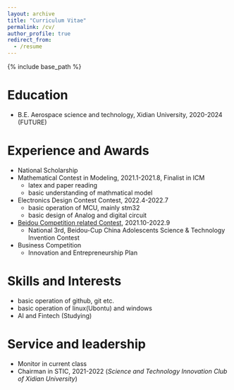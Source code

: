 ```yaml
---
layout: archive
title: "Curriculum Vitae"
permalink: /cv/
author_profile: true
redirect_from:
  - /resume
---
```


{% include base_path %}

# Education
* B.E. Aerospace science and technology, Xidian University, 2020-2024 (FUTURE)

# Experience and Awards
* National Scholarship
* Mathematical Contest in Modeling, 2021.1-2021.8, Finalist in ICM
  * latex and paper reading
  * basic understanding of mathmatical model
* Electronics Design Contest Contest, 2022.4-2022.7
  * basic operation of MCU, mainly stm32
  * basic design of Analog and digital circuit
* [Beidou Competition related Contest](http://www.bdlead.cn/), 2021.10-2022.9
  * National 3rd, Beidou-Cup China Adolescents Science & Technology Invention Contest
* Business Competition
  * Innovation and Entrepreneurship Plan
  
# Skills and Interests
* basic operation of github, git etc.
* basic operation of linux(Ubontu) and windows
* AI and Fintech (Studying)

# Service and leadership
* Monitor in current class
* Chairman in STIC, 2021-2022 (*Science and Technology Innovation Club of Xidian University*)

